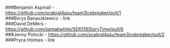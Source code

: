 ###Benjamin Aspinall - https://github.com/scabral4asu/team3icebreaker/pull/1  
###Borys Banaszkiewicz - link  
###David DeMers - https://github.com/samabwhite/SER316StoryTime/pull/6  
###Jenny Potocki - https://github.com/scabral4asu/team3icebreaker/pull/2  
###Pryce Holmes - link